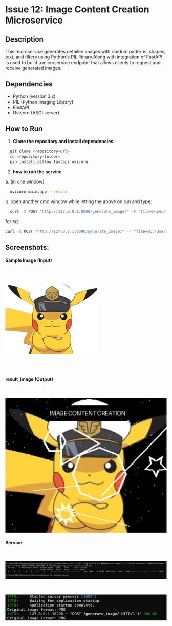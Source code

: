# Issue 12: Image Content Creation Microservice

## Description
This microservice generates detailed images with random patterns, shapes, text, and filters using Python's PIL library.Along with integration of FastAPI is used to build a microservice endpoint that allows clients to request and receive generated images.

## Dependencies
- Python (version 3.x)
- PIL (Python Imaging Library)
- FastAPI
- Uvicorn (ASGI server)


## How to Run
1. **Clone the repository and install dependencies:**
 ```bash
   git clone <repository-url>
   cd <repository-folder>
   pip install pillow fastapi uvicorn
 ```

2. **how to run the service**

 a. (in one window)

 ```bash
   uvicorn main:app --reload 
 ``` 
 b. open another cmd window while letting the above  on run and type:
 
 ```bash
   curl -X POST "http://127.0.0.1:8000/generate_image/" -F "file=@<your image path>" -F "text=<desired text you want to print as a header on the image" -F "filter_type=you can use filters like 'black_and_white' or 'negative' " --output <name_of_output_image_you_want_to_keep>.png
 ```
for eg:

 ```bash
 curl -X POST "http://127.0.0.1:8000/generate_image/" -F "file=@C:\Users\DELL\Downloads\IMG_20240206_033517.jpg" -F "text=Hi!" -F "filter_type=blur" --output result.png

 ```

## Screenshots:

#### Sample Image (Input)
<br>

![alt text](assets/sample_input.png)

<br>
<br>

#### result_image (Output)
<br>

![RESULT](assets/sample_output.png)

#### Service
<br>

![service-1](assets/service1.png)

<br>

![service-2](assets/service2.png)


